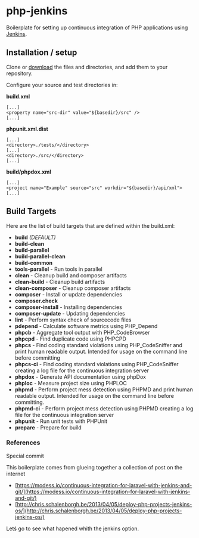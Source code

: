 # php-jenkins

Boilerplate for setting up continuous integration of PHP applications using [Jenkins](http://www.jenkins-ci.org). 

## Installation / setup

Clone or [download](https://github.com/modess/php-jenkins/archive/master.zip) the files and directories, and add them to your repository.

Configure your source and test directories in:

**build.xml**
```
[...]
<property name="src-dir" value="${basedir}/src" />
[...]
```

**phpunit.xml.dist**
```
[...]
<directory>./tests/</directory>
[...]
<directory>./src/</directory>
[...]
```

**build/phpdox.xml**
```
[...]
<project name="Example" source="src" workdir="${basedir}/api/xml">
[...]
```

## Build Targets
Here are the list of build targets that are defined within the build.xml:

* **build** *(DEFAULT)*
* **build-clean**
* **build-parallel**
* **build-parallel-clean**
* **build-common**
* **tools-parallel** - Run tools in parallel
* **clean** - Cleanup build and composer artifacts
* **clean-build** - Cleanup build artifacts
* **clean-composer** - Cleanup composer artifacts
* **composer** - Install or update dependencies
* **composer.check**
* **composer-install** - Installing dependencies
* **composer-update** - Updating dependencies
* **lint** - Perform syntax check of sourcecode files
* **pdepend** - Calculate software metrics using PHP_Depend
* **phpcb** - Aggregate tool output with PHP_CodeBrowser
* **phpcpd** - Find duplicate code using PHPCPD
* **phpcs** - Find coding standard violations using PHP_CodeSniffer and print human readable output. Intended for usage on the command line before committing
* **phpcs-ci** - Find coding standard violations using PHP_CodeSniffer creating a log file for the continuous integration server
* **phpdox** - Generate API documentation using phpDox
* **phploc** - Measure project size using PHPLOC
* **phpmd** - Perform project mess detection using PHPMD and print human readable output. Intended for usage on the command line before committing.
* **phpmd-ci** - Perform project mess detection using PHPMD creating a log file for the continuous integration server
* **phpunit** - Run unit tests with PHPUnit
* **prepare** - Prepare for build

### References
Special commit

This boilerplate comes from glueing together a collection of post on the internet

* [https://modess.io/continuous-integration-for-laravel-with-jenkins-and-git/](https://modess.io/continuous-integration-for-laravel-with-jenkins-and-git/)
* [http://chris.schalenborgh.be/2013/04/05/deploy-php-projects-jenkins-os/](http://chris.schalenborgh.be/2013/04/05/deploy-php-projects-jenkins-os/)

Letś go to see what hapened whith the jenkins option.
